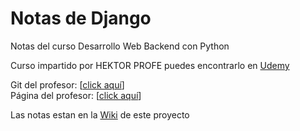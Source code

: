 # Notas de Django
Notas del curso Desarrollo Web Backend con Python

Curso impartido por HEKTOR PROFE puedes encontrarlo en [Udemy](https://www.udemy.com/course/curso-django-2-practico-desarrollo-web-python-3/?couponCode=64F191458C41DF6FEE23)<br>

Git del profesor: [[click aquí](https://github.com/hcosta)]<br>
Página del profesor: [[click aquí](https://www.hektorprofe.net/)]

Las notas estan en la [Wiki](https://github.com/mglacayo07/DjangoNotes/wiki) de este proyecto
